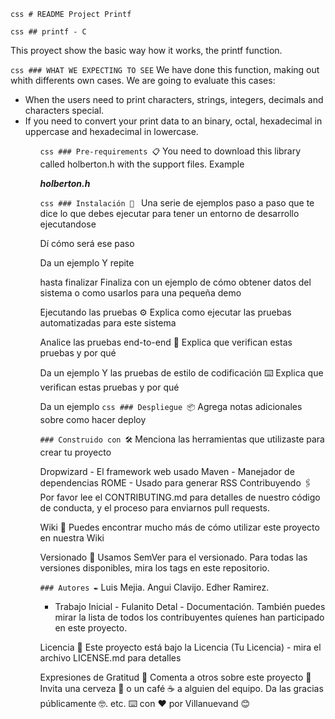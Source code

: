 ```css # README Project Printf ```

```css ## printf - C```

This proyect show the basic way how it works, the printf function.

```css ### WHAT WE EXPECTING TO SEE```
We have done this function, making out whith differents own cases. 
We are going to evaluate this cases:

<ul>
<li>When the users need to print characters, strings, integers, decimals and characters special.</li>
<li>If you need to convert your print data to an binary, octal, hexadecimal in uppercase and hexadecimal in lowercase.</li>
<ul>

```css ### Pre-requirements 📋```
You need to download this library called holberton.h with the support files. Example

__*holberton.h*__

```css ### Instalación 🔧 ```
Una serie de ejemplos paso a paso que te dice lo que debes ejecutar para tener un entorno de desarrollo ejecutandose

Dí cómo será ese paso

Da un ejemplo
Y repite

hasta finalizar
Finaliza con un ejemplo de cómo obtener datos del sistema o como usarlos para una pequeña demo

Ejecutando las pruebas ⚙️
Explica como ejecutar las pruebas automatizadas para este sistema

Analice las pruebas end-to-end 🔩
Explica que verifican estas pruebas y por qué

Da un ejemplo
Y las pruebas de estilo de codificación ⌨️
Explica que verifican estas pruebas y por qué

Da un ejemplo
```css ### Despliegue 📦```
Agrega notas adicionales sobre como hacer deploy

```### Construido con 🛠️```
Menciona las herramientas que utilizaste para crear tu proyecto

Dropwizard - El framework web usado
Maven - Manejador de dependencias
ROME - Usado para generar RSS
Contribuyendo 🖇️
Por favor lee el CONTRIBUTING.md para detalles de nuestro código de conducta, y el proceso para enviarnos pull requests.

Wiki 📖
Puedes encontrar mucho más de cómo utilizar este proyecto en nuestra Wiki

Versionado 📌
Usamos SemVer para el versionado. Para todas las versiones disponibles, mira los tags en este repositorio.

```### Autores ✒️```
Luis Mejia.
Angui Clavijo.
Edher Ramirez.

- Trabajo Inicial - Fulanito Detal - Documentación.
También puedes mirar la lista de todos los contribuyentes quíenes han participado en este proyecto.

Licencia 📄
Este proyecto está bajo la Licencia (Tu Licencia) - mira el archivo LICENSE.md para detalles

Expresiones de Gratitud 🎁
Comenta a otros sobre este proyecto 📢
Invita una cerveza 🍺 o un café ☕ a alguien del equipo.
Da las gracias públicamente 🤓.
etc.
⌨️ con ❤️ por Villanuevand 😊

